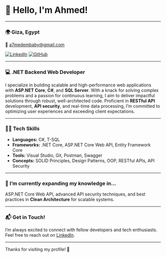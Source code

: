 # 👋 Hello, I'm Ahmed!


---

### 🌍 Giza, Egypt
📧 [a7medembaby@gmail.com](mailto:a7medembaby@gmail.com)

[![LinkedIn](https://img.shields.io/badge/LinkedIn-0077B5?style=for-the-badge&logo=linkedin&logoColor=white)](http://www.linkedin.com/in/ahmed-m-embaby)
  [![GitHub](https://img.shields.io/badge/GitHub-181717?style=for-the-badge&logo=github&logoColor=white)](http://github.com/A7medEmbaby)

---

### 💻 .NET Backend Web Developer
I specialize in building scalable and high-performance web applications with **ASP.NET Core**, **C#**, and **SQL Server**. With a knack for solving complex problems and a passion for continuous learning, I aim to deliver impactful solutions through robust, well-architected code. Proficient in **RESTful API** development, **API security**, and real-time data processing, I’m committed to optimizing user experiences and exceeding client expectations.

---

### 🧑‍💻 Tech Skills
- **Languages:** C#, T-SQL
- **Frameworks:** .NET Core, ASP.NET Core Web API, Entity Framework Core
- **Tools:** Visual Studio, Git, Postman, Swagger
- **Concepts:** SOLID Principles, Design Patterns, OOP, RESTful APIs, API Security

---

### 🌱 I’m currently expanding my knowledge in...
ASP.NET Core Web API, advanced API security techniques, and best practices in **Clean Architecture** for scalable systems.

---

### 📬 Get in Touch!
I’m always excited to connect with fellow developers and tech enthusiasts. Feel free to reach out on [LinkedIn](http://www.linkedin.com/in/ahmed-m-embaby).

---

Thanks for visiting my profile! 🙌
